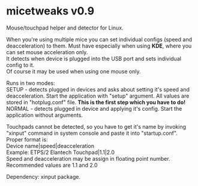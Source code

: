 # micetweaks v0.9
Mouse/touchpad helper and detector for Linux.

When you're using multiple mice you can set individual configs (speed and deacceleration) to them. Must have especially when using <B>KDE</B>, where you can set mouse acceleration only.  
It detects when device is plugged into the USB port and sets individual config to it.  
Of course it may be used when using one mouse only.

Runs in two modes:  
SETUP - detects plugged in devices and asks about setting it's speed and deacceleration. Start the application with "setup" argument. All values are stored in "hotplug.conf" file. <B>This is the first step which you have to do! </B>   
NORMAL - detects plugged in device and applying it's config. Start the application without arguments.

Touchpads cannot be detected, so you have to get it's name by invoking "xinput" command in system console and paste it into "startup.conf". Proper format is:  
Device name|speed|deacceleration  
Example: ETPS/2 Elantech Touchpad|1.1|2.0  
Speed and deacceleration may be assign in floating point number. Recommended values are 1.1 and 2.0

Dependency: xinput package.
